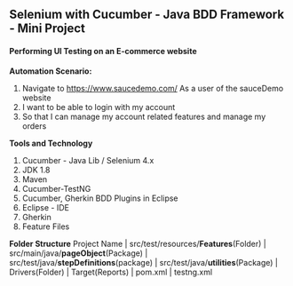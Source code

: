 ## Selenium with Cucumber - Java BDD Framework - Mini Project

#### Performing UI Testing on an E-commerce website

**Automation Scenario:**
1. Navigate to https://www.saucedemo.com/
As a user of the sauceDemo website
3. I want to be able to login with my account 
4. So that I can manage my account related features and manage my orders


 **Tools and Technology** 
1. Cucumber - Java Lib / Selenium 4.x 
2. JDK 1.8
3. Maven
4. Cucumber-TestNG
5. Cucumber, Gherkin BDD Plugins in Eclipse
6. Eclipse - IDE
7. Gherkin
8. Feature Files

**Folder Structure**
Project Name
|
src/test/resources/**Features**(Folder)
|
src/main/java/**pageObject**(Package)
|
src/test/java/**stepDefinitions**(package)
|
src/test/java/**utilities**(Package)
|
Drivers(Folder)
|
Target(Reports)
|
pom.xml
|
testng.xml

